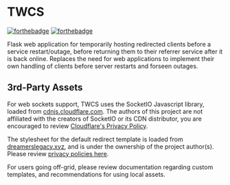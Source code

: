 # TWCS
[![forthebadge](https://forthebadge.com/images/badges/contains-technical-debt.svg)](https://forthebadge.com) [![forthebadge](https://forthebadge.com/images/badges/made-with-python.svg)](https://forthebadge.com)

Flask web application for temporarily hosting redirected clients before a service restart/outage, before returning them to their referrer service after it is back online.
Replaces the need for web applications to implement their own handling of clients before server restarts and forseen outages.

## 3rd-Party Assets
For web sockets support, TWCS uses the SocketIO Javascript library,
loaded from [cdnjs.cloudflare.com](https://cdnjs.cloudflare.com/ajax/libs/socket.io/4.0.1/socket.io.js). The authors of this project are not affiliated with the creators of SocketIO or its CDN distributor, you are encouraged to review [Cloudflare's Privacy Policy](https://www.cloudflare.com/privacypolicy/).

The stylesheet for the default redirect template is loaded from [dreamerslegacy.xyz](https://dreamerslegacy.xyz/css/schema.min.css), and is under the ownership of the project author(s).
Please review [privacy policies here](https://dreamerslegacy.xyz/html/privacy.html).

For users going off-grid, please review documentation regarding custom templates, and recommendations for using local assets.

